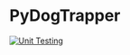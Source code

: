 # PyDogTrapper

[![Unit Testing](https://github.com/thechainercygnus/pydogtrapper/actions/workflows/unittest-pull-request.yml/badge.svg)](https://github.com/thechainercygnus/pydogtrapper/actions/workflows/unittest-pull-request.yml)